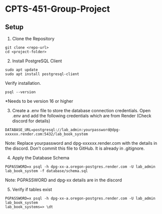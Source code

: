 # CPTS-451-Group-Project
## Setup
1. Clone the Repository
```
git clone <repo-url>
cd <project-folder>
```

2. Install PostgreSQL Client
```
sudo apt update
sudo apt install postgresql-client
```
Verify installation.
```
psql --version
```
*Needs to be version 16 or higher

3.  Create a .env file to store the database connection credentials. Open .env and add the following credentials which are from Render (Check discord for details)
```
DATABASE_URL=postgresql://lab_admin:yourpassword@dpg-xxxxxx.render.com:5432/lab_book_system
```
Note: Replace yourpassword and dpg-xxxxxx.render.com with the details in the discord. Don't commit this file to GitHub. It is already in .gitignore.

4. Apply the Database Schema
```
PGPASSWORD=x psql -h dpg-xx-a.oregon-postgres.render.com -U lab_admin lab_book_system -f database/schema.sql
```
Note: PGPASSWORD and dpg-xx details are in the discord

5. Verify if tables exist
```
PGPASSWORD=x psql -h dpg-xx-a.oregon-postgres.render.com -U lab_admin lab_book_system
lab_book_systems=> \dt
```
